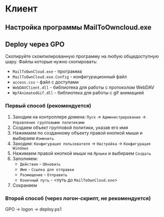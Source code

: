 # Клиент

## Настройка программы MailToOwncloud.exe

## Deploy через GPO

Скопируйте скомпилированную программу на любую общедоступную шару. Файлы которые нужно скопировать:

* `MailToOwnCloud.exe` - программа
* `MailToOwnCloud.exe.Config` - конфигурационный файл
* `access.csv` - файл с доступами
* `WebDAVClient.dll` - библиотека для работы с протоколом WebDAV
* `WpfAnimatedGif.dll` - библиотека для работы с gif анимацией

### Первый способ (рекомендуется)

1. Заходим на контроллере домена: `Пуск` -> `Администрирование` -> `Управление групповыми политиками`
2. Создаем объект групповой политики, указав его имя
3. Нажимаем по созданному объекту правой кнопкой мыши и выбираем `Изменить`
4. Заходим: `Конфигурация пользователя` -> `Настройка` -> `Конфигурация Windows`
5. Нажимаем правой кнопкой мыши на `Ярлыки` и выбираем `Создать`
6. Заполняем: 
    * `Действие` - `Обновить`
    * `Имя` - `Ссылка для отправки`
    * `Размещение` - `Отправить`
    * `Конечный путь` - <путь до `MailToOwnCloud.exe`>
7. Сохраняем

### Второй способ (через логон-скрипт, **не рекомендуется**)

GPO -> logon -> deploy.ps1
